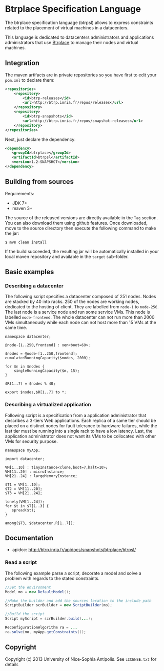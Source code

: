 # Btrplace Specification Language #

The btrplace specification language (btrpsl) allows to express constraints
related to the placement of virtual machines in a datacenters.

This language is dedicated to datacenters administrators and applications administrators
that use [Btrplace](http://btrp.inria.fr) to manage their nodes and virtual machines.


## Integration ##

The maven artifacts are in private repositories so you have first to edit your `pom.xml` to declare them:

```xml
<repositories>
    <repository>
        <id>btrp-releases</id>
        <url>http://btrp.inria.fr/repos/releases</url>
    </repository>
    <repository>
        <id>btrp-snapshots</id>
        <url>http://btrp.inria.fr/repos/snapshot-releases</url>
    </repository>
</repositories>
```

Next, just declare the dependency:

```xml
<dependency>
   <groupId>btrplace</groupId>
   <artifactId>btrpsl</artifactId>
   <version>1.2-SNAPSHOT</version>
</dependency>
```

## Building from sources ##

Requirements:
* JDK 7+
* maven 3+

The source of the released versions are directly available in the `Tag` section.
You can also download them using github features.
Once downloaded, move to the source directory then execute the following command
to make the jar:

    $ mvn clean install

If the build succeeded, the resulting jar will be automatically
installed in your local maven repository and available in the `target` sub-folder.


## Basic examples ##

### Describing a datacenter ###

The following script specifies a datacenter composed of 251 nodes. Nodes
are stacked by 40 into racks. 250 of the nodes are working nodes, dedicated
 to the hosting of client. They are labelled from `node-1` to `node-250`.
The last node is a service node and run some service VMs. This node is labelled
`node-frontend`. The whole datacenter can not run more than 2000 VMs
simultaneously while each node can not host more than 15 VMs at the same time.

```
namespace datacenter;

@node-[1..250,frontend] : xen<boot=60>;

$nodes = @node-[1..250,frontend];
cumulatedRunningCapacity($nodes, 2000);

for $n in $nodes {
    singleRunningCapacity($n, 15);
}

$R[1..7] = $nodes % 40;

export $nodes,$R[1..7] to *;
```

### Describing a virtualized application ###

Following script is a specification from a application administrator
that describes a 3-tiers Web applications. Each replica of a same
tier should be placed on a distinct nodes for fault tolerance to hardware
failures, while the last tier must be running into a single rack to have a
low latency. Last, the application administrator does not want its VMs to be
collocated with other VMs for security purpose.

```
namespace myApp;

import datacenter;

VM[1..10] : tinyInstance<clone,boot=7,halt=10>;
VM[11..20] : microInstance;
VM[21..24] : largeMemoryInstance;

$T1 = VM[1..10];
$T2 = VM[11..20];
$T3 = VM[21..24];

lonely(VM[1..24]);
for $t in $T[1..3] {
   spread($t);
}

among($T3, $datacenter.R[1..7]);
```

## Documentation ##

* apidoc: http://btrp.inria.fr/apidocs/snapshots/btrplace/btrpsl/

### Read a script ###

The following example parse a script, decorate a model and solve a problem with regards
to the stated constraints.

```java
//Set the environment
Model mo = new DefaultModel();

//Make the builder and add the sources location to the include path
ScriptBuilder scrBuilder = new ScriptBuilder(mo);

//Build the script
Script myScript = scrBuilder.build(...);

ReconfigurationAlgorithm ra = ...
ra.solve(mo, myApp.getConstraints());
```

## Copyright ##
Copyright (c) 2013 University of Nice-Sophia Antipolis. See `LICENSE.txt` for details
